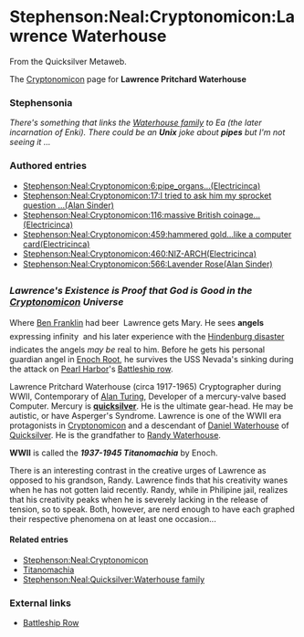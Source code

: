 
# Stephenson:Neal:Cryptonomicon:Lawrence Waterhouse

From the Quicksilver Metaweb.

The [Cryptonomicon](/cryptonomicon) page for **Lawrence Pritchard Waterhouse**
### Stephensonia


*There's something that links the [Waterhouse family](/waterhouse-family) to Ea (the later incarnation of Enki). There could be an **Unix** joke about **pipes** but I'm not seeing it ...* 

### Authored entries


* [Stephenson:Neal:Cryptonomicon:6:pipe\_organs...(Electricinca)](/stephenson-neal-cryptonomicon-6-pipe-organs-electricinca)
* [Stephenson:Neal:Cryptonomicon:17:I tried to ask him my sprocket question ...(Alan Sinder)](/stephenson-neal-cryptonomicon-17-i-tried-to-ask-him-my-sprocket-question-alan-sinder)
* [Stephenson:Neal:Cryptonomicon:116:massive British coinage...(Electricinca)](/stephenson-neal-cryptonomicon-116-massive-british-coinage-electricinca)
* [Stephenson:Neal:Cryptonomicon:459:hammered gold...like a computer card(Electricinca)](/stephenson-neal-cryptonomicon-459-hammered-gold-like-a-computer-card-electricinca)
* [Stephenson:Neal:Cryptonomicon:460:NIZ-ARCH(Electricinca)](/stephenson-neal-cryptonomicon-460-niz-arch-electricinca)
* [Stephenson:Neal:Cryptonomicon:566:Lavender Rose(Alan Sinder)](/stephenson-neal-cryptonomicon-566-lavender-rose-alan-sinder)


### *Lawrence's Existence is Proof that God is Good in the [Cryptonomicon](/cryptonomicon) Universe*


Where [Ben Franklin](/ben-franklin) had beer  Lawrence gets Mary. He sees **angels** expressing infinity  and his later experience with the [Hindenburg disaster](/http-en-wikipedia-org-wiki-hindenburg-disaster) indicates the angels *may be* real to him. Before he gets his personal guardian angel in [Enoch Root](/enoch-root), he survives the USS Nevada's sinking during the attack on [Pearl Harbor](/pearl-harbor)'s [Battleship row](/http-en-wikipedia-org-wiki-battleship-row).

Lawrence Pritchard Waterhouse (circa 1917-1965) Cryptographer during WWII, Contemporary of [Alan Turing](/alan-turing), Developer of a mercury-valve based Computer. Mercury is **[quicksilver](/quicksilver)**. He is the ultimate gear-head. He may be autistic, or have Asperger's Syndrome. Lawrence is one of the WWII era protagonists in [Cryptonomicon](/stephenson-neal-cryptonomicon) and a descendant of [Daniel Waterhouse](/stephenson-neal-quicksilver-daniel-waterhouse) of [Quicksilver](/stephenson-neal-quicksilver). He is the grandfather to [Randy Waterhouse](/stephenson-neal-cryptonomicon-randy-waterhouse).

**WWII** is called the ***1937-1945 Titanomachia*** by Enoch.

There is an interesting contrast in the creative urges of Lawrence as opposed to his grandson, Randy. Lawrence finds that his creativity wanes when he has not gotten laid recently. Randy, while in Philipine jail, realizes that his creativity peaks when he is severely lacking in the release of tension, so to speak. Both, however, are nerd enough to have each graphed their respective phenomena on at least one occasion...

#### Related entries


* [Stephenson:Neal:Cryptonomicon](/stephenson-neal-cryptonomicon)
* [Titanomachia](/titanomachia)
* [Stephenson:Neal:Quicksilver:Waterhouse family](/stephenson-neal-quicksilver-waterhouse-family)


### External links


* [Battleship Row](/http-en-wikipedia-org-wiki-battleship-row)
